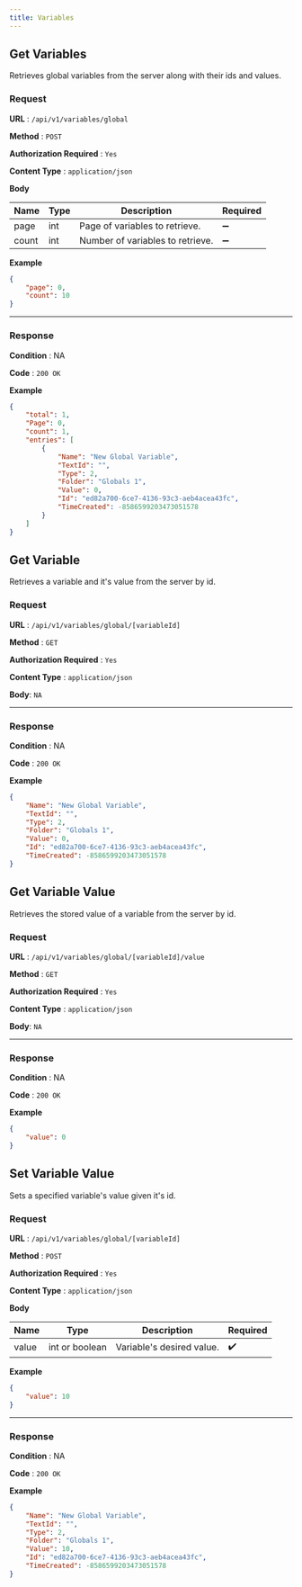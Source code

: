 ```yaml
---
title: Variables
---
```


## Get Variables

Retrieves global variables from the server along with their ids and values.

### Request

**URL** : `/api/v1/variables/global`

**Method** : `POST`

**Authorization Required** : `Yes`

**Content Type** : `application/json`

**Body**

| Name  | Type | Description                      | Required           |
| ----- | ---- | -------------------------------- | ------------------ |
| page  | int  | Page of variables to retrieve.   | :heavy_minus_sign: |
| count | int  | Number of variables to retrieve. | :heavy_minus_sign: |

**Example**

```json
{
	"page": 0,
	"count": 10
}
```

---

### Response

**Condition** : NA

**Code** : `200 OK`

**Example**

```json
{
	"total": 1,
	"Page": 0,
	"count": 1,
	"entries": [
		{
			"Name": "New Global Variable",
			"TextId": "",
			"Type": 2,
			"Folder": "Globals 1",
			"Value": 0,
			"Id": "ed82a700-6ce7-4136-93c3-aeb4acea43fc",
			"TimeCreated": -8586599203473051578
		}
	]
}
```

## Get Variable

Retrieves a variable and it's value from the server by id.

### Request

**URL** : `/api/v1/variables/global/[variableId]`

**Method** : `GET`

**Authorization Required** : `Yes`

**Content Type** : `application/json`

**Body**: `NA`

---

### Response

**Condition** : NA

**Code** : `200 OK`

**Example**

```json
{
	"Name": "New Global Variable",
	"TextId": "",
	"Type": 2,
	"Folder": "Globals 1",
	"Value": 0,
	"Id": "ed82a700-6ce7-4136-93c3-aeb4acea43fc",
	"TimeCreated": -8586599203473051578
}
```

## Get Variable Value

Retrieves the stored value of a variable from the server by id.

### Request

**URL** : `/api/v1/variables/global/[variableId]/value`

**Method** : `GET`

**Authorization Required** : `Yes`

**Content Type** : `application/json`

**Body**: `NA`

---

### Response

**Condition** : NA

**Code** : `200 OK`

**Example**

```json
{
	"value": 0
}
```

## Set Variable Value

Sets a specified variable's value given it's id.

### Request

**URL** : `/api/v1/variables/global/[variableId]`

**Method** : `POST`

**Authorization Required** : `Yes`

**Content Type** : `application/json`

**Body**

| Name  | Type           | Description               | Required           |
| ----- | -------------- | ------------------------- | ------------------ |
| value | int or boolean | Variable's desired value. | :heavy_check_mark: |

**Example**

```json
{
	"value": 10
}
```

---

### Response

**Condition** : NA

**Code** : `200 OK`

**Example**

```json
{
	"Name": "New Global Variable",
	"TextId": "",
	"Type": 2,
	"Folder": "Globals 1",
	"Value": 10,
	"Id": "ed82a700-6ce7-4136-93c3-aeb4acea43fc",
	"TimeCreated": -8586599203473051578
}
```
